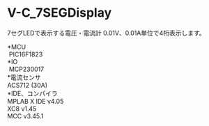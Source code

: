 # V-C_7SEGDisplay
7セグLEDで表示する電圧・電流計
0.01V、0.01A単位で4桁表示します。

*MCU  
  PIC16F1823  
*IO  
  MCP230017  
*電流センサ  
  ACS712 (30A)  
*IDE、コンパイラ  
 MPLAB X IDE v4.05  
 XC8 v1.45  
 MCC v3.45.1  
